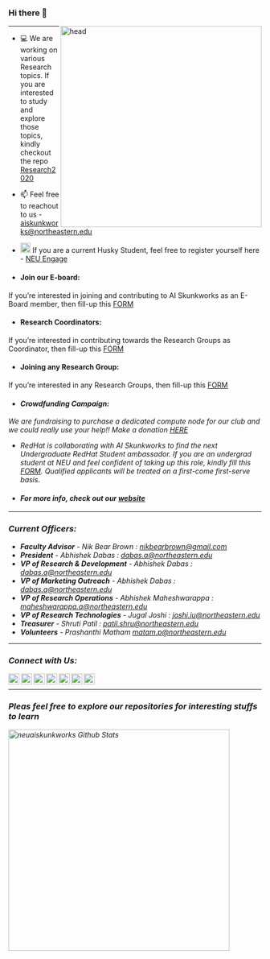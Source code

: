 ### Hi there 👋

<img align="right" alt="head" width="400px" src="https://user-images.githubusercontent.com/67298046/90579796-13653d00-e195-11ea-9aca-63355eeed649.png" /> 

--------------------
- 💻 We are working on various Research topics. If you are interested to study and explore those topics, kindly checkout the repo [Research2020](https://github.com/neuaiskunkworks/Research-2020)

- 📫 Feel free to reachout to us - aiskunkworks@northeastern.edu

- <img alt="NEU" width="20px" src="https://user-images.githubusercontent.com/67298046/90580613-4c061600-e197-11ea-8768-36cd391a6665.png"/> If you are a current Husky Student, feel free to register yourself here - [NEU Engage](https://neu.campuslabs.com/engage/organization/ai-skunkworks-at-northeastern)

- #### Join our E-board:
If you’re interested in joining and contributing to AI Skunkworks as an E-Board member, then fill-up this [FORM](https://bit.ly/39cvj4v)


- #### Research Coordinators:
If you’re interested in contributing towards the Research Groups as Coordinator, then fill-up this [FORM](https://bit.ly/3rRyrLy)


- #### Joining any Research Group:
If you’re interested in any Research Groups, then fill-up this [FORM](https://bit.ly/3hGfjLz)

- #### <i>Crowdfunding Campaign:
We are fundraising to purchase a dedicated compute node for our club and we could really use your help!!
Make a donation [HERE](https://www.northeastern.edu/huskystarter/project/ai-skunkworks/)


- RedHat is collaborating with AI Skunkworks to find the next Undergraduate RedHat Student ambassador. If you are an undergrad student at NEU and feel confident of taking up this role, kindly fill this [FORM](https://nam12.safelinks.protection.outlook.com/?url=https%3A%2F%2Fforms.office.com%2FPages%2FResponsePage.aspx%3Fid%3DgcLuqKOqrk2sm5o5i5IV52PXxpsXCd9MoG8dFRYB16pUOVhKNk5TQTE5MlUwWEs2M1VON0xKMTBPOC4u&data=04%7C01%7Cpatil.shru%40northeastern.edu%7Ca9387208bbf54f43c82308d8713fbf01%7Ca8eec281aaa34daeac9b9a398b9215e7%7C0%7C0%7C637383865908815712%7CUnknown%7CTWFpbGZsb3d8eyJWIjoiMC4wLjAwMDAiLCJQIjoiV2luMzIiLCJBTiI6Ik1haWwiLCJXVCI6Mn0%3D%7C1000&sdata=ePXH7Elq9HUsFz%2FVavR6avPJ8IOJ50Gi3kI8CiUf2x0%3D&reserved=0). Qualified applicants will be treated on a first-come first-serve basis.
  

- #### For more info, check out our [website](https://neu-ai-skunkworks.github.io/)


---------------------
### Current Officers:

- __Faculty Advisor__ - Nik Bear Brown : <nikbearbrown@gmail.com>
- __President__ - Abhishek Dabas : <dabas.a@northeastern.edu>
- __VP of Research & Development__ - Abhishek Dabas : <dabas.a@northeastern.edu>
- __VP of Marketing Outreach__ - Abhishek Dabas : <dabas.a@northeastern.edu>
- __VP of Research Operations__	 - Abhishek Maheshwarappa : <maheshwarappa.a@northeastern.edu>
- __VP of Research Technologies__	- Jugal Joshi : <joshi.ju@northeastern.edu>
- __Treasurer__	- Shruti Patil : <patil.shru@northeastern.edu>
- __Volunteers__ - Prashanthi Matham <matam.p@northeastern.edu>

----------------------

### Connect with Us:

[<img align="left" alt="prabhuSub | Twitter" width="22px" src="https://cdn.jsdelivr.net/npm/simple-icons@v3/icons/twitter.svg" />][twitter]
[<img align="left" alt="prabhuSub | LinkedIn" width="22px" src="https://cdn.jsdelivr.net/npm/simple-icons@v3/icons/linkedin.svg" />][linkedin]
[<img align="left" alt="prabhuSub | Instagram" width="22px" src="https://cdn.jsdelivr.net/npm/simple-icons@v3/icons/instagram.svg" />][instagram]
[<img align="left" alt="prabhuSub | Instagram" width="22px" src="https://cdn.jsdelivr.net/npm/simple-icons@v3/icons/facebook.svg" />][facebook]
[<img align="left" alt="prabhuSub | Youtube" width="22px" src="https://cdn.jsdelivr.net/npm/simple-icons@3.10.0/icons/youtube.svg" />][youtube]
[<img align="left" alt="prabhuSub | MSTeams" width="22px" src="https://cdn.jsdelivr.net/npm/simple-icons@3.10.0/icons/microsoftteams.svg" />][microsoftteams]
[<img align="left" alt="prabhuSub | Website" width="22px" src="https://giving.northeastern.edu/live/image/gid/2/width/570/1972_Ai_Skunkworks.rev.1583425188.jpg" />][Website]


<br />

--------------------------------------------------------------------------------------

###  <i>Pleas feel free to explore our repositories for interesting stuffs to learn </i>

<img width="440px" align="left" alt="neuaiskunkworks Github Stats" src="https://github-readme-stats.vercel.app/api?username=neuaiskunkworks&show_icons=true&hide_border=true" />



[twitter]: https://twitter.com/skunkworksneu
[instagram]: https://www.instagram.com/aiskunkworks/
[linkedin]: https://www.linkedin.com/company/skunkworksneu
[facebook]: https://www.facebook.com/AI-Skunkworks-at-Northeastern-University-106569391111012/?view_public_for=106569391111012&ref=page_internal
[youtube]: https://www.youtube.com/channel/UCSqJ-CN73dOEinvRvlYc2Cw
[microsoftteams]: https://teams.microsoft.com/_#/school/conversations/General?threadId=19:9063a758b4774908b7bb74a0514818df@thread.tacv2&ctx=channel
[Website]: https://neu-ai-skunkworks.github.io/index.html


